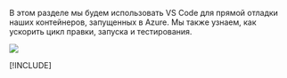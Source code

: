 В этом разделе мы будем использовать VS Code для прямой отладки наших контейнеров, запущенных в Azure. Мы также узнаем, как ускорить цикл правки, запуска и тестирования.

![](../media/edit-refresh-see.png)

[!INCLUDE[](see-troubleshooting.md)]